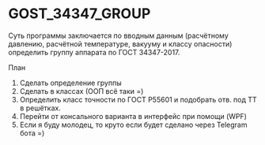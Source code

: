 # GOST_34347_GROUP

Суть программы заключается по вводным данным (расчётному давлению, расчётной температуре, вакууму и классу опасности) определить группу аппарата по ГОСТ 34347-2017.

План
1) Сделать определение группы
2) Сделать в классах (ООП всё таки =)
3) Определить класс точности по ГОСТ Р55601 и подобрать отв. под ТТ в решётках.
4) Перейти от консального варианта в интерфейс при помощи (WPF)
5) Если я буду молодец, то круто если будет сделано через Telegram бота =)
